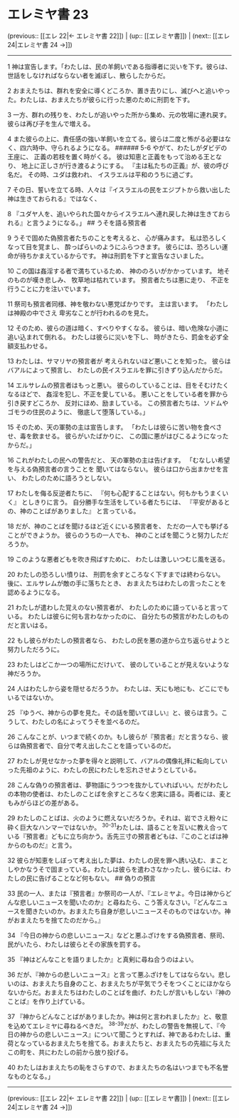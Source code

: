 # エレミヤ書 23

(previous:: [[エレ 22|← エレミヤ書 22]]) | (up:: [[エレミヤ書]]) | (next:: [[エレ 24|エレミヤ書 24 →]])

***


1 神は宣告します。「わたしは、民の羊飼いである指導者に災いを下す。彼らは、世話をしなければならない者を滅ぼし、散らしたからだ。 

2 おまえたちは、群れを安全に導くどころか、置き去りにし、滅びへと追いやった。わたしは、おまえたちが彼らに行った悪のために刑罰を下す。 

3 一方、群れの残りを、わたしが追いやった所から集め、元の牧場に連れ戻す。彼らは再び子を生んで増える。 

4 また彼らの上に、責任感の強い羊飼いを立てる。彼らは二度と怖がる必要はなく、四六時中、守られるようになる。 ###### 5-6 やがて、わたしがダビデの王座に、 正義の若枝を置く時がくる。 彼は知恵と正義をもって治める王となり、 地上に正しさが行き渡るようにする。 『主は私たちの正義』が、彼の呼び名だ。 その時、ユダは救われ、 イスラエルは平和のうちに過ごす。 

7 その日、誓いを立てる時、人々は『イスラエルの民をエジプトから救い出した神は生きておられる』ではなく、 

8 『ユダヤ人を、追いやられた国々からイスラエルへ連れ戻した神は生きておられる』と言うようになる。」 ## うそを語る預言者 

9 うそで固めた偽預言者たちのことを考えると、 心が痛みます。 私は恐ろしくなって目を覚まし、 酔っぱらいのようにふらつきます。 彼らには、恐ろしい運命が待ちかまえているからです。 神は刑罰を下すと宣告なさいました。 

10 この国は姦淫する者で満ちているため、 神ののろいがかかっています。 地そのものが嘆き悲しみ、 牧草地は枯れています。 預言者たちは悪に走り、 不正を行うことに力を注いでいます。 

11 祭司も預言者同様、神を敬わない悪党ばかりです。 主は言います。 「わたしは神殿の中でさえ 卑劣なことが行われるのを見た。 

12 そのため、彼らの道は暗く、すべりやすくなる。 彼らは、暗い危険な小道に追い込まれて倒れる。 わたしは彼らに災いを下し、 時がきたら、罰金を必ず全額支払わせる。 

13 わたしは、サマリヤの預言者が 考えられないほど悪いことを知った。 彼らはバアルによって預言し、 わたしの民イスラエルを罪に引きずり込んだからだ。 

14 エルサレムの預言者はもっと悪い。 彼らのしていることは、目をそむけたくなるほどで、 姦淫を犯し、不正を愛している。 悪いことをしている者を罪から引き戻すどころか、 反対にほめ、励ましている。 この預言者たちは、ソドムやゴモラの住民のように、 徹底して堕落している。」 

15 そのため、天の軍勢の主は宣告します。 「わたしは彼らに苦い物を食べさせ、毒を飲ませる。 彼らがいたばかりに、 この国に悪がはびこるようになったからだ。」 

16 これがわたしの民への警告だと、 天の軍勢の主は告げます。 「むなしい希望を与える偽預言者の言うことを 聞いてはならない。 彼らは口から出まかせを言い、 わたしのために語ろうとしない。 

17 わたしを侮る反逆者たちに、 『何も心配することはない。何もかもうまくいく』 としきりに言う。 自分勝手な生活をしている者たちには、 『平安があるとの、神のことばがありました』 と言っている。 

18 だが、神のことばを聞けるほど近くにいる預言者を、 ただの一人でも挙げることができようか。 彼らのうちの一人でも、 神のことばを聞こうと努力しただろうか。 

19 このような悪者どもを吹き飛ばすために、 わたしは激しいつむじ風を送る。 

20 わたしの恐ろしい憤りは、 刑罰を余すところなく下すまでは終わらない。 後に、エルサレムが敵の手に落ちたとき、 おまえたちはわたしの言ったことを認めるようになる。 

21 わたしが遣わした覚えのない預言者が、 わたしのために語っていると言っている。 わたしは彼らに何も言わなかったのに、 自分たちの預言がわたしのものだと言いはる。 

22 もし彼らがわたしの預言者なら、 わたしの民を悪の道から立ち返らせようと 努力しただろうに。 

23 わたしはどこか一つの場所にだけいて、 彼のしていることが見えないような神だろうか。 

24 人はわたしから姿を隠せるだろうか。 わたしは、天にも地にも、どこにでもいるではないか。 

25 『ゆうべ、神からの夢を見た。その話を聞いてほしい』と、彼らは言う。こうして、わたしの名によってうそを並べるのだ。 

26 こんなことが、いつまで続くのか。もし彼らが『預言者』だと言うなら、彼らは偽預言者で、自分で考え出したことを語っているのだ。 

27 わたしが見せなかった夢を得々と説明して、バアルの偶像礼拝に転向していった先祖のように、わたしの民にわたしを忘れさせようとしている。 

28 こんな偽りの預言者は、夢物語にうつつを抜かしていればいい。だがわたしの本物の使者は、わたしのことばを余すところなく忠実に語る。両者には、麦ともみがらほどの差がある。 

29 わたしのことばは、火のように燃えないだろうか。それは、岩でさえ粉々に砕く巨大なハンマーではないか。 <sup class="versenum">30-31</sup>わたしは、語ることを互いに教え合っている『預言者』どもに立ち向かう。舌先三寸の預言者どもは、『このことばは神からのものだ』と言う。 

32 彼らが知恵をしぼって考え出した夢は、わたしの民を罪へ誘い込む、まことしやかなうそで固まっている。わたしは彼らを遣わさなかったし、彼らには、わたしの民に告げることなど何もない。 ## 偽りの預言 

33 民の一人、または『預言者』か祭司の一人が、『エレミヤよ。今日は神からどんな悲しいニュースを聞いたのか』と尋ねたら、こう答えなさい。『どんなニュースを聞きたいのか。おまえたち自身が悲しいニュースそのものではないか。神がおまえたちを捨てたのだから。』 

34 『今日の神からの悲しいニュース』などと悪ふざけをする偽預言者、祭司、民がいたら、わたしは彼らとその家族を罰する。 

35 『神はどんなことを語りましたか』と真剣に尋ね合うのはよい。 

36 だが、『神からの悲しいニュース』と言って悪ふざけをしてはならない。悲しいのは、おまえたち自身のこと、おまえたちが平気でうそをつくことにほかならないからだ。おまえたちはわたしのことばを曲げ、わたしが言いもしない『神のことば』を作り上げている。 

37 『神からどんなことばがありましたか。神は何と言われましたか』と、敬意を込めてエレミヤに尋ねるべきだ。 <sup class="versenum">38-39</sup>だが、わたしの警告を無視して、『今日の神からの悲しいニュース』について聞こうとすれば、神であるわたしは、重荷となっているおまえたちを捨てる。おまえたちと、おまえたちの先祖に与えたこの町を、共にわたしの前から放り投げる。 

40 わたしはおまえたちの恥をさらすので、おまえたちの名はいつまでも不名誉なものとなる。」

***

(previous:: [[エレ 22|← エレミヤ書 22]]) | (up:: [[エレミヤ書]]) | (next:: [[エレ 24|エレミヤ書 24 →]])
